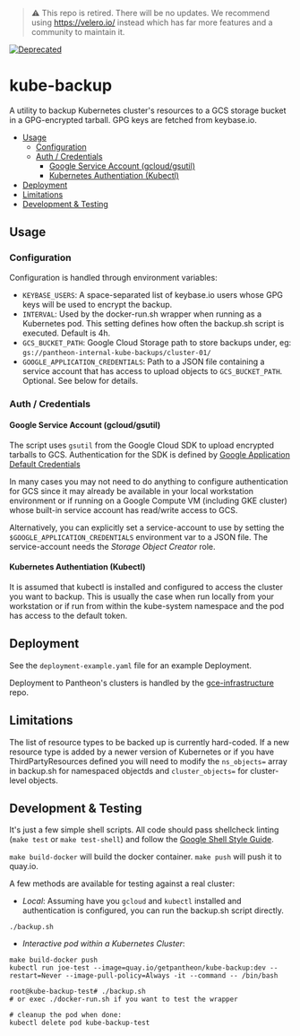 > :warning: This repo is retired. There will be no updates. We recommend using https://velero.io/ instead
> which has far more features and a community to maintain it.

[![Deprecated](https://img.shields.io/badge/Pantheon-Deprecated-yellow?logo=pantheon&color=FFDC28)](https://pantheon.io/docs/oss-support-levels#deprecated)

kube-backup
===========

A utility to backup Kubernetes cluster's resources to a GCS storage bucket in
a GPG-encrypted tarball. GPG keys are fetched from keybase.io.

<!-- toc -->

- [Usage](#usage)
  * [Configuration](#configuration)
  * [Auth / Credentials](#auth--credentials)
    + [Google Service Account (gcloud/gsutil)](#google-service-account-gcloudgsutil)
    + [Kubernetes Authentiation (Kubectl)](#kubernetes-authentiation-kubectl)
- [Deployment](#deployment)
- [Limitations](#limitations)
- [Development & Testing](#development--testing)

<!-- tocstop -->

Usage
-----

### Configuration

Configuration is handled through environment variables:

- `KEYBASE_USERS`: A space-separated list of keybase.io users whose GPG
  keys will be used to encrypt the backup.
- `INTERVAL`: Used by the docker-run.sh wrapper when running as a Kubernetes pod. This
  setting defines how often the backup.sh script is executed. Default is 4h.
- `GCS_BUCKET_PATH`: Google Cloud Storage path to store backups under, eg:
  `gs://pantheon-internal-kube-backups/cluster-01/`
- `GOOGLE_APPLICATION_CREDENTIALS`: Path to a JSON file containing a service
  account that has access to upload objects to `GCS_BUCKET_PATH`. Optional. See
  below for details.

### Auth / Credentials

#### Google Service Account (gcloud/gsutil)

The script uses `gsutil` from the Google Cloud SDK to upload encrypted tarballs
to GCS. Authentication for the SDK is defined
by [Google Application Default Credentials](https://developers.google.com/identity/protocols/application-default-credentials)

In many cases you may not need to do anything to configure authentication for
GCS since it may already be available in your local workstation environment
or if running on a Google Compute VM (including GKE cluster) whose built-in
service account has read/write access to GCS.

Alternatively, you can explicitly set a service-account to use by setting the
`$GOOGLE_APPLICATION_CREDENTIALS` environment var to a JSON file. The service-account
needs the *Storage Object Creator* role.

#### Kubernetes Authentiation (Kubectl)

It is assumed that kubectl is installed and configured to access the cluster
you want to backup. This is usually the case when run locally from your
workstation or if run from within the kube-system namespace and the pod has
access to the default token.

Deployment
----------

See the `deployment-example.yaml` file for an example Deployment.

Deployment to Pantheon's clusters is handled by the [gce-infrastructure](https://github.com/pantheon-systems/gce-infrastructure)
repo.

Limitations
-----------

The list of resource types to be backed up is currently hard-coded. If a new
resource type is added by a newer version of Kubernetes or if you have
ThirdPartyResources defined you will need to modify the `ns_objects=` array in
backup.sh for namespaced objectds and `cluster_objects=` for cluster-level
objects.

Development & Testing
---------------------

It's just a few simple shell scripts. All code should pass shellcheck linting
(`make test` or `make test-shell`) and follow the
[Google Shell Style Guide](https://google.github.io/styleguide/shell.xml).

`make build-docker` will build the docker container. `make push` will push
it to quay.io.

A few methods are available for testing against a real cluster:

- *Local*: Assuming have you `gcloud` and `kubectl` installed and authentication
  is configured, you can run the backup.sh script directly.
```
./backup.sh
```

- *Interactive pod within a Kubernetes Cluster*:
```
make build-docker push
kubectl run joe-test --image=quay.io/getpantheon/kube-backup:dev --restart=Never --image-pull-policy=Always -it --command -- /bin/bash

root@kube-backup-test# ./backup.sh
# or exec ./docker-run.sh if you want to test the wrapper

# cleanup the pod when done:
kubectl delete pod kube-backup-test
```
